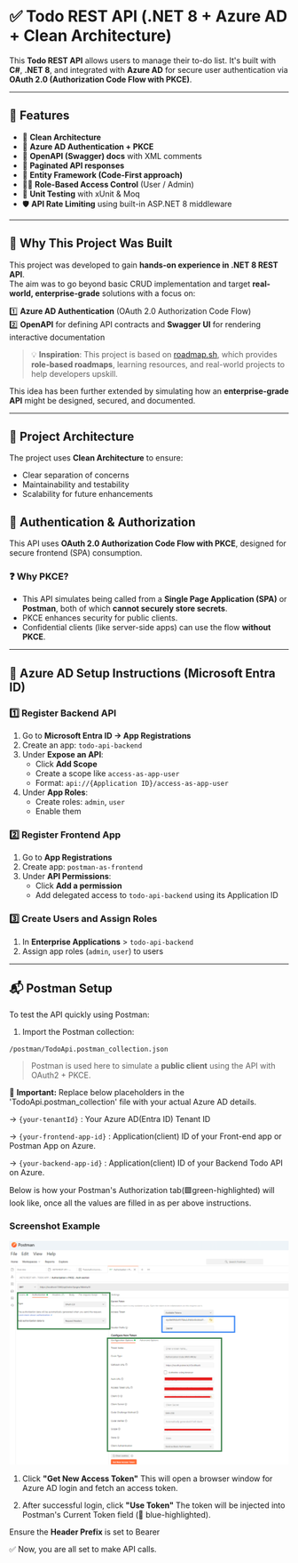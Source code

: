 # ✅ Todo REST API (.NET 8 + Azure AD + Clean Architecture)

This **Todo REST API** allows users to manage their to-do list. It's built with **C#**, **.NET 8**, and integrated with **Azure AD** for secure user authentication via **OAuth 2.0 (Authorization Code Flow with PKCE)**.

---

## 🚀 Features

- 🧱 **Clean Architecture**
- 🔐 **Azure AD Authentication + PKCE**
- 📘 **OpenAPI (Swagger) docs** with XML comments
- 📄 **Paginated API responses**
- 🧬 **Entity Framework (Code-First approach)**
- 🧑‍⚖️ **Role-Based Access Control** (User / Admin)
- 🧪 **Unit Testing** with xUnit & Moq
- 🛡 **API Rate Limiting** using built-in ASP.NET 8 middleware

---

## 🎯 Why This Project Was Built

This project was developed to gain **hands-on experience in .NET 8 REST API**.  
The aim was to go beyond basic CRUD implementation and target **real-world, enterprise-grade** solutions with a focus on:

1️⃣ **Azure AD Authentication** (OAuth 2.0 Authorization Code Flow)  
2️⃣ **OpenAPI** for defining API contracts and **Swagger UI** for rendering interactive documentation

> 💡 **Inspiration**: This project is based on [roadmap.sh](https://roadmap.sh/projects/todo-list-api), which provides **role-based roadmaps**, learning resources, and real-world projects to help developers upskill.

This idea has been further extended by simulating how an **enterprise-grade API** might be designed, secured, and documented.

---
## 🧱 Project Architecture

The project uses **Clean Architecture** to ensure:

- Clear separation of concerns
- Maintainability and testability
- Scalability for future enhancements

## 🔐 Authentication & Authorization

This API uses **OAuth 2.0 Authorization Code Flow with PKCE**, designed for secure frontend (SPA) consumption.

### ❓ Why PKCE?

- This API simulates being called from a **Single Page Application (SPA)** or **Postman**, both of which **cannot securely store secrets**.
- PKCE enhances security for public clients.
- Confidential clients (like server-side apps) can use the flow **without PKCE**.

---

## 🧭 Azure AD Setup Instructions (Microsoft Entra ID)

### 1️⃣ Register Backend API

1. Go to **Microsoft Entra ID → App Registrations**
2. Create an app: `todo-api-backend`
3. Under **Expose an API**:
   - Click **Add Scope**
   - Create a scope like `access-as-app-user`
   - Format: `api://{Application ID}/access-as-app-user`
4. Under **App Roles**:
   - Create roles: `admin`, `user`
   - Enable them

### 2️⃣ Register Frontend App

1. Go to **App Registrations**
2. Create app: `postman-as-frontend`
3. Under **API Permissions**:
   - Click **Add a permission**
   - Add delegated access to `todo-api-backend` using its Application ID

### 3️⃣ Create Users and Assign Roles

1. In **Enterprise Applications** > `todo-api-backend`
2. Assign app roles (`admin`, `user`) to users

---

## 📬 Postman Setup

To test the API quickly using Postman:

1. Import the Postman collection:

```bash
/postman/TodoApi.postman_collection.json
```
> Postman is used here to simulate a **public client** using the API with OAuth2 + PKCE.

🛑 **Important:** Replace below placeholders in the 'TodoApi.postman_collection' file with your actual Azure AD details.

-> `{your-tenantId}` : Your Azure AD(Entra ID) Tenant ID

-> `{your-frontend-app-id}` : Application(client) ID of your Front-end app or Postman App on Azure. 

-> `{your-backend-app-id}` :  Application(client) ID of your Backend Todo API on Azure.

Below is how your Postman's Authorization tab(🟩green-highlighted) will look like, once all the values are filled in as per above instructions. 

### Screenshot Example

![Postman OAuth Configuration](postman/postman-oauth-setup.png)

1. Click **"Get New Access Token"**
This will open a browser window for Azure AD login and fetch an access token.

2. After successful login, click **"Use Token"**
The token will be injected into Postman's Current Token field (🔵 blue-highlighted).

Ensure the **Header Prefix** is set to Bearer

✅ Now, you are all set to make API calls.  



